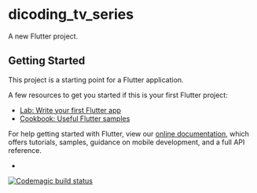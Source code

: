 # dicoding_tv_series

A new Flutter project.

## Getting Started

This project is a starting point for a Flutter application.

A few resources to get you started if this is your first Flutter project:

- [Lab: Write your first Flutter app](https://flutter.dev/docs/get-started/codelab)
- [Cookbook: Useful Flutter samples](https://flutter.dev/docs/cookbook)

For help getting started with Flutter, view our
[online documentation](https://flutter.dev/docs), which offers tutorials,
samples, guidance on mobile development, and a full API reference.

-       
[![Codemagic build status](https://api.codemagic.io/apps/62f12dbc033f9c26f44e5fd5/android-workflow/status_badge.svg)](https://codemagic.io/apps/62f12dbc033f9c26f44e5fd5/android-workflow/latest_build)
